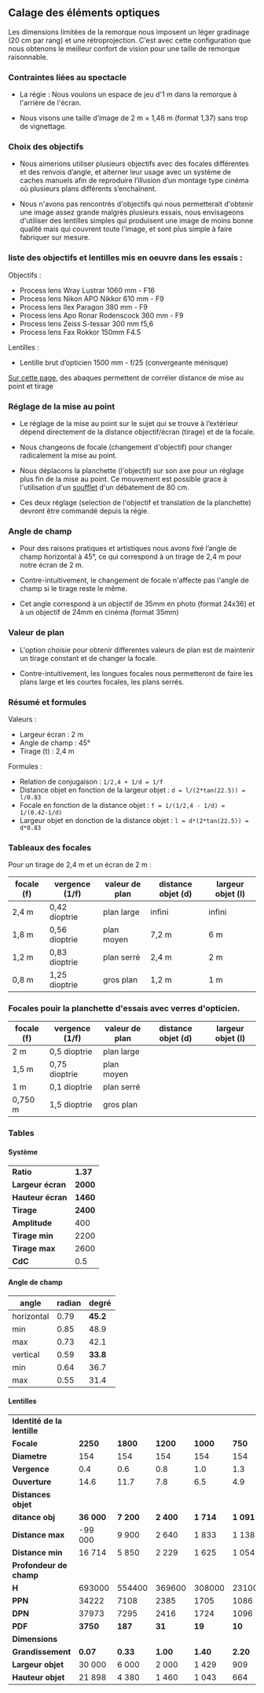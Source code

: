 
## Calage des éléments optiques

Les dimensions limitées de la remorque nous imposent un léger gradinage (20 cm par rang) et une rétroprojection. C'est avec cette configuration que nous obtenons le meilleur confort de vision pour une taille de remorque raisonnable.

### Contraintes liées au spectacle

- La régie : Nous voulons un espace de jeu d'1 m dans la remorque à l'arrière de l'écran.

- Nous visons une taille d’image de 2 m × 1,46 m (format 1,37) sans trop de vignettage.


### Choix des objectifs

- Nous aimerions utiliser plusieurs objectifs avec des focales différentes et des renvois d’angle, et alterner leur usage avec un système de caches manuels afin de reproduire l’illusion d’un montage type cinéma où plusieurs plans différents s’enchaînent.

- Nous n'avons pas rencontrés d'objectifs qui nous permetterait d'obtenir une image assez grande malgrès plusieurs essais, nous envisageons d'utiliser des lentilles simples qui produisent une image de moins bonne qualité mais qui couvrent toute l'image, et sont plus simple à faire fabriquer sur mesure.


### liste des objectifs et lentilles mis en oeuvre dans les essais :

Objectifs :

- Process lens Wray Lustrar 1060 mm - F16
- Process lens Nikon APO Nikkor 610 mm - F9
- Process lens Ilex Paragon 380 mm - F9 
- Process lens Apo Ronar Rodenscock 360 mm - F9
- Process lens Zeiss S-tessar 300 mm f5,6
- Process lens 	Fax Rokkor 150mm F4.5

Lentilles :

- Lentille brut d’opticien 1500 mm - f/25 (convergeante ménisque)

[Sur cette page](abaque.md), des abaques permettent de corréler distance de mise au point et tirage

### Réglage de la mise au point

- Le réglage de la mise au point sur le sujet qui se trouve à l’extérieur dépend directement de la distance objectif/écran (tirage) et de la focale.

- Nous changeons de focale (changement d'objectif) pour changer radicalement la mise au point.

- Nous déplacons la planchette (l'objectif) sur son axe pour un réglage plus fin de la mise au point. Ce mouvement est possible grace à l'utilisation d'un [soufflet](soufflet.md) d'un débatement de 80 cm.

- Ces deux réglage (selection de l'objectif et translation de la planchette) devront  être commandé depuis la régie.

### Angle de champ

- Pour des raisons pratiques et artistiques nous avons fixé l’angle de champ horizontal à 45°, ce qui correspond à un tirage de 2,4 m pour notre écran de 2 m.

- Contre-intuitivement, le changement de focale n'affecte pas l'angle de champ si le tirage reste le même.

- Cet angle correspond à un objectif de 35mm en photo (format 24x36) et à un objectif de 24mm en cinéma (format 35mm)

### Valeur de plan

- L'option choisie pour obtenir differentes valeurs de plan est de maintenir un tirage constant et de changer la focale.

- Contre-intuitivement, les longues focales nous permetteront de faire les plans large et les courtes focales, les plans serrés.

### Résumé et formules

Valeurs :

- Largeur écran : 2 m
- Angle de champ : 45°
- Tirage (t) : 2,4 m

Formules :
- Relation de conjugaison : `1/2,4 + 1/d = 1/f`
- Distance objet en fonction de la largeur objet : `d = l/(2*tan(22.5)) = l/0.83`
- Focale en fonction de la distance objet : `f = 1/(1/2,4 - 1/d) = 1/(0.42-1/d)`
- Largeur objet en donction de la distance objet : `l = d*(2*tan(22.5)) =  d*0.83`

### Tableaux des focales

Pour un tirage de 2,4 m et un écran de 2 m :

| focale (f) | vergence (1/f)| valeur de plan  | distance objet (d) | largeur objet (l)|
|------------|---------------|-----------------|--------------------|------------------|
| 2,4 m      | 0,42 dioptrie | plan large      | infini             | infini           |
| 1,8 m      | 0,56 dioptrie |  plan moyen     | 7,2 m              | 6 m              |
| 1,2 m      | 0,83 dioptrie |  plan serré     | 2,4 m              | 2 m              |
| 0,8 m      | 1,25 dioptrie |  gros plan      | 1,2 m              | 1 m              |


### Focales pouir la planchette d'essais avec verres d'opticien.

| focale (f) | vergence (1/f)| valeur de plan  | distance objet (d) | largeur objet (l)|
|------------|---------------|-----------------|--------------------|------------------|
| 2 m        | 0,5 dioptrie  |  plan large     |                    |                  |
| 1,5 m      | 0,75 dioptrie |  plan moyen     |                    |                  |
| 1 m        | 0,1 dioptrie  |  plan serré     |                    |                  |
| 0,750 m    | 1,5 dioptrie  |  gros plan      |                    |                  |




### Tables

#### Système

|                   |             |
|-------------------|-------------|
| **Ratio**         | **1.37**    |
| **Largeur écran** | **2000**    |
| **Hauteur écran** | **1460**    |
| **Tirage**        | **2400**    |
| **Amplitude**     | 400         |
| **Tirage min**    | 2200        |
| **Tirage max**    | 2600        |
| **CdC**           | 0.5         |

#### Angle de champ

| angle      | radian | degré    |
| ---------- | ------ | -------- |
| horizontal | 0.79   | **45.2** |
| min        | 0.85   | 48.9     |
| max        | 0.73   | 42.1     |
| vertical   | 0.59   | **33.8** |
| min        | 0.64   | 36.7     |
| max        | 0.55   | 31.4     |


#### Lentilles



|                             |            |           |           |           |           |
| --------------------------- | ---------- | --------- | --------- | --------- | --------- |
| **Identité de la lentille** |            |           |           |           |           |
| **Focale**                  | **2250**   | **1800**  | **1200**  | **1000**  | **750**   |
| **Diametre**                | 154        | 154       | 154       | 154       | 154       |
| **Vergence**                | 0.4        | 0.6       | 0.8       | 1.0       | 1.3       |
| **Ouverture**               | 14.6       | 11.7      | 7.8       | 6.5       | 4.9       |
| **Distances objet**         |            |           |           |           |           |
| **ditance obj**             | **36 000** | **7 200** | **2 400** | **1 714** | **1 091** |
| **Distance max**            | \-99 000   | 9 900     | 2 640     | 1 833     | 1 138     |
| **Distance min**            | 16 714     | 5 850     | 2 229     | 1 625     | 1 054     |
| **Profondeur de champ**     |            |           |           |           |           |
| **H**                       | 693000     | 554400    | 369600    | 308000    | 231000    |
| **PPN**                     | 34222      | 7108      | 2385      | 1705      | 1086      |
| **DPN**                     | 37973      | 7295      | 2416      | 1724      | 1096      |
| **PDF**                     | **3750**   | **187**   | **31**    | **19**    | **10**    |
| **Dimensions**              |            |           |           |           |           |
| **Grandissement**           | **0.07**   | **0.33**  | **1.00**  | **1.40**  | **2.20**  |
| **Largeur objet**           | 30 000     | 6 000     | 2 000     | 1 429     | 909       |
| **Hauteur objet**           | 21 898     | 4 380     | 1 460     | 1 043     | 664       |